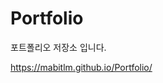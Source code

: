 # Portfolio

포트폴리오 저장소 입니다.

<a href='https://mabitlm.github.io/Portfolio/'>https://mabitlm.github.io/Portfolio/</a>
